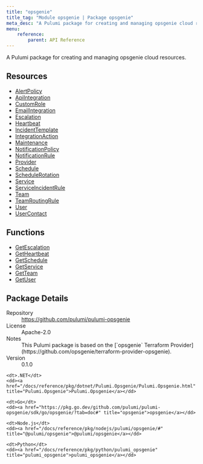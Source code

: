 ```yaml
---
title: "opsgenie"
title_tag: "Module opsgenie | Package opsgenie"
meta_desc: "A Pulumi package for creating and managing opsgenie cloud resources."
menu:
    reference:
        parent: API Reference
---
```


<!-- WARNING: this file was generated by Pulumi Docs Generator. -->
<!-- Do not edit by hand unless you're certain you know what you are doing! -->

A Pulumi package for creating and managing opsgenie cloud resources.

<h2 id="resources">Resources</h2>
<ul class="api">
    <li><a href="alertpolicy" title="AlertPolicy"><span class="symbol resource"></span>AlertPolicy</a></li>
    <li><a href="apiintegration" title="ApiIntegration"><span class="symbol resource"></span>ApiIntegration</a></li>
    <li><a href="customrole" title="CustomRole"><span class="symbol resource"></span>CustomRole</a></li>
    <li><a href="emailintegration" title="EmailIntegration"><span class="symbol resource"></span>EmailIntegration</a></li>
    <li><a href="escalation" title="Escalation"><span class="symbol resource"></span>Escalation</a></li>
    <li><a href="heartbeat" title="Heartbeat"><span class="symbol resource"></span>Heartbeat</a></li>
    <li><a href="incidenttemplate" title="IncidentTemplate"><span class="symbol resource"></span>IncidentTemplate</a></li>
    <li><a href="integrationaction" title="IntegrationAction"><span class="symbol resource"></span>IntegrationAction</a></li>
    <li><a href="maintenance" title="Maintenance"><span class="symbol resource"></span>Maintenance</a></li>
    <li><a href="notificationpolicy" title="NotificationPolicy"><span class="symbol resource"></span>NotificationPolicy</a></li>
    <li><a href="notificationrule" title="NotificationRule"><span class="symbol resource"></span>NotificationRule</a></li>
    <li><a href="provider" title="Provider"><span class="symbol resource"></span>Provider</a></li>
    <li><a href="schedule" title="Schedule"><span class="symbol resource"></span>Schedule</a></li>
    <li><a href="schedulerotation" title="ScheduleRotation"><span class="symbol resource"></span>ScheduleRotation</a></li>
    <li><a href="service" title="Service"><span class="symbol resource"></span>Service</a></li>
    <li><a href="serviceincidentrule" title="ServiceIncidentRule"><span class="symbol resource"></span>ServiceIncidentRule</a></li>
    <li><a href="team" title="Team"><span class="symbol resource"></span>Team</a></li>
    <li><a href="teamroutingrule" title="TeamRoutingRule"><span class="symbol resource"></span>TeamRoutingRule</a></li>
    <li><a href="user" title="User"><span class="symbol resource"></span>User</a></li>
    <li><a href="usercontact" title="UserContact"><span class="symbol resource"></span>UserContact</a></li>
</ul>

<h2 id="functions">Functions</h2>
<ul class="api">
    <li><a href="getescalation" title="GetEscalation"><span class="symbol function"></span>GetEscalation</a></li>
    <li><a href="getheartbeat" title="GetHeartbeat"><span class="symbol function"></span>GetHeartbeat</a></li>
    <li><a href="getschedule" title="GetSchedule"><span class="symbol function"></span>GetSchedule</a></li>
    <li><a href="getservice" title="GetService"><span class="symbol function"></span>GetService</a></li>
    <li><a href="getteam" title="GetTeam"><span class="symbol function"></span>GetTeam</a></li>
    <li><a href="getuser" title="GetUser"><span class="symbol function"></span>GetUser</a></li>
</ul>

<h2 id="package-details">Package Details</h2>
<dl class="package-details">
	<dt>Repository</dt>
	<dd><a href="https://github.com/pulumi/pulumi-opsgenie">https://github.com/pulumi/pulumi-opsgenie</a></dd>
	<dt>License</dt>
	<dd>Apache-2.0</dd>
	<dt>Notes</dt>
	<dd>This Pulumi package is based on the [`opsgenie` Terraform Provider](https://github.com/opsgenie/terraform-provider-opsgenie).</dd>
	<dt>Version</dt>
	<dd>0.1.0</dd>
</dl>



<dl class="tabular">

    <dt>.NET</dt>
    <dd><a href="/docs/reference/pkg/dotnet/Pulumi.Opsgenie/Pulumi.Opsgenie.html" title="Pulumi.Opsgenie">Pulumi.Opsgenie</a></dd>

    <dt>Go</dt>
    <dd><a href="https://pkg.go.dev/github.com/pulumi/pulumi-opsgenie/sdk/go/opsgenie/?tab=doc#" title="opsgenie">opsgenie</a></dd>

    <dt>Node.js</dt>
    <dd><a href="/docs/reference/pkg/nodejs/pulumi/opsgenie/#" title="@pulumi/opsgenie">@pulumi/opsgenie</a></dd>

    <dt>Python</dt>
    <dd><a href="/docs/reference/pkg/python/pulumi_opsgenie" title="pulumi_opsgenie">pulumi_opsgenie</a></dd>

</dl>

